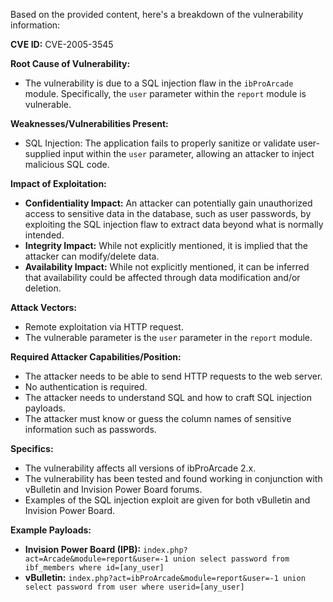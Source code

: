 Based on the provided content, here's a breakdown of the vulnerability information:

**CVE ID:** CVE-2005-3545

**Root Cause of Vulnerability:**
- The vulnerability is due to a SQL injection flaw in the `ibProArcade` module. Specifically, the `user` parameter within the `report` module is vulnerable.

**Weaknesses/Vulnerabilities Present:**
- SQL Injection: The application fails to properly sanitize or validate user-supplied input within the `user` parameter, allowing an attacker to inject malicious SQL code.

**Impact of Exploitation:**
-  **Confidentiality Impact:** An attacker can potentially gain unauthorized access to sensitive data in the database, such as user passwords, by exploiting the SQL injection flaw to extract data beyond what is normally intended.
-  **Integrity Impact:** While not explicitly mentioned, it is implied that the attacker can modify/delete data.
-  **Availability Impact:** While not explicitly mentioned, it can be inferred that availability could be affected through data modification and/or deletion.

**Attack Vectors:**
- Remote exploitation via HTTP request.
- The vulnerable parameter is the `user` parameter in the `report` module.

**Required Attacker Capabilities/Position:**
- The attacker needs to be able to send HTTP requests to the web server.
- No authentication is required.
- The attacker needs to understand SQL and how to craft SQL injection payloads.
- The attacker must know or guess the column names of sensitive information such as passwords.

**Specifics:**
- The vulnerability affects all versions of ibProArcade 2.x.
- The vulnerability has been tested and found working in conjunction with vBulletin and Invision Power Board forums.
- Examples of the SQL injection exploit are given for both vBulletin and Invision Power Board.

**Example Payloads:**
- **Invision Power Board (IPB):** `index.php?act=Arcade&module=report&user=-1 union select password from ibf_members where id=[any_user]`
- **vBulletin:** `index.php?act=ibProArcade&module=report&user=-1 union select password from user where userid=[any_user]`